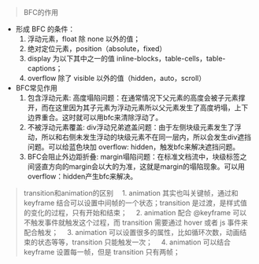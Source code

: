 > BFC的作用
-  形成 BFC 的条件：
    1. 浮动元素，float 除 none 以外的值；
    2. 绝对定位元素，position（absolute，fixed）
    3. display 为以下其中之一的值 inline-blocks，table-cells，table-captions；
    4. overflow 除了 visible 以外的值（hidden，auto，scroll）
- BFC常见作用
    1. 包含浮动元素: 高度塌陷问题：在通常情况下父元素的高度会被子元素撑开，而在这里因为其子元素为浮动元素所以父元素发生了高度坍塌，上下边界重合。这时就可以用bfc来清除浮动了。
    2. 不被浮动元素覆盖:  div浮动兄弟遮盖问题：由于左侧块级元素发生了浮动，所以和右侧未发生浮动的块级元素不在同一层内，所以会发生div遮挡问题。可以给蓝色块加 overflow: hidden，触发bfc来解决遮挡问题。
    3. BFC会阻止外边距折叠: margin塌陷问题：在标准文档流中，块级标签之间竖直方向的margin会以大的为准，这就是margin的塌陷现象。可以用overflow：hidden产生bfc来解决。


> transition和animation的区别
　1. animation 其实也叫关键帧，通过和 keyframe 结合可以设置中间帧的一个状态；transition 是过渡，是样式值的变化的过程，只有开始和结束；
　2. animation 配合 @keyframe 可以不触发事件就触发这个过程，而 transition 需要通过 hover 或者 js 事件来配合触发；
　3. animation 可以设置很多的属性，比如循环次数，动画结束的状态等等，transition 只能触发一次；
　4. animation 可以结合 keyframe 设置每一帧，但是 transition 只有两帧；
